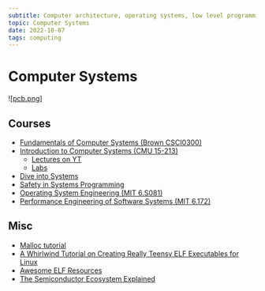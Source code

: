```yaml
---
subtitle: Computer architecture, operating systems, low level programming
topic: Computer Systems
date: 2022-10-07
tags: computing
---
```


# Computer Systems

![[pcb.png]]
## Courses
- [Fundamentals of Computer Systems (Brown CSCI0300)](https://cs.brown.edu/courses/csci0300/2022/schedule.html)
- [Introduction to Computer Systems (CMU 15-213)](https://scs.hosted.panopto.com/Panopto/Pages/Sessions/List.aspx#folderID=%22b96d90ae-9871-4fae-91e2-b1627b43e25e%22&maxResults=50)
  - [Lectures on YT](https://www.youtube.com/playlist?list=PLbY-cFJNzq7z_tQGq-rxtq_n2QQDf5vnM)
  - [Labs](https://csapp.cs.cmu.edu/3e/labs.html)
- [Dive into Systems](https://diveintosystems.org/)
- [Safety in Systems Programming](https://web.stanford.edu/class/cs110l/)
- [Operating System Engineering (MIT 6.S081)](https://pdos.csail.mit.edu/6.S081/2020/schedule.html)
- [Performance Engineering of Software Systems (MIT 6.172)](https://ocw.mit.edu/courses/6-172-performance-engineering-of-software-systems-fall-2018/resources/lecture-videos/)

## Misc
- [Malloc tutorial](https://danluu.com/malloc-tutorial/)
- [A Whirlwind Tutorial on Creating Really Teensy ELF Executables for Linux ](https://muppetlabs.com/~breadbox/software/tiny/teensy.html)
- [Awesome ELF Resources](https://github.com/tmpout/awesome-elf)
- [The Semiconductor Ecosystem Explained](https://semiwiki.com/semiconductor-manufacturers/307494-the-semiconductor-ecosystem-explained/)

[//begin]: # "Autogenerated link references for markdown compatibility"
[pcb.png]: ../images/pcb.png "pcb.png"
[//end]: # "Autogenerated link references"